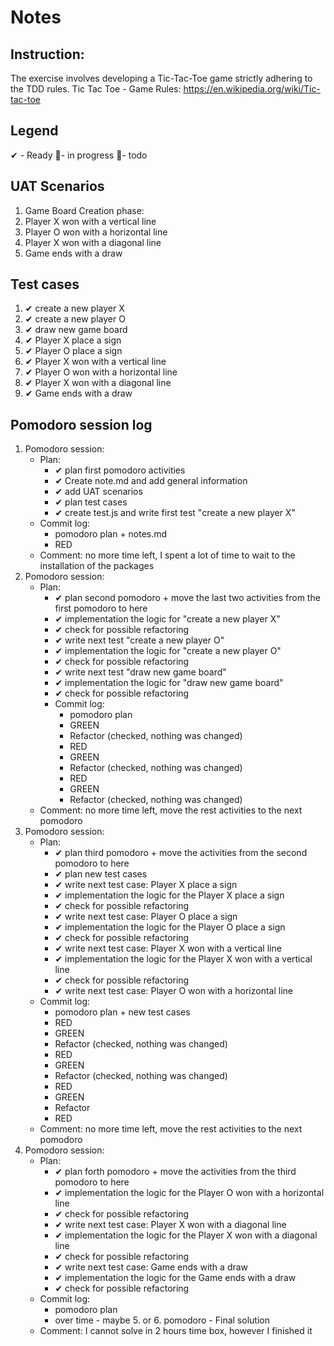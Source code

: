 # Notes

## Instruction:
The exercise involves developing a Tic-Tac-Toe game strictly adhering to the TDD rules.
Tic Tac Toe - Game Rules:
https://en.wikipedia.org/wiki/Tic-tac-toe

## Legend
 ✔ - Ready
 🚧- in progress
 📃- todo
 
## UAT Scenarios 
1. Game Board Creation phase:
1. Player X won with a vertical line
1. Player O won with a horizontal line
1. Player X won with a diagonal line
1. Game ends with a draw

## Test cases
1. ✔ create a new player X
1. ✔ create a new player O
1. ✔ draw new game board
1. ✔ Player X place a sign
1. ✔ Player O place a sign
1. ✔ Player X won with a vertical line
1. ✔ Player O won with a horizontal line
1. ✔ Player X won with a diagonal line
1. ✔ Game ends with a draw


## Pomodoro session log
1. Pomodoro session:
    * Plan:  
        * ✔ plan first pomodoro activities
        * ✔ Create note.md and add general information 
        * ✔ add UAT scenarios
        * ✔ plan test cases 
        * ✔ create test.js and write first test "create a new player X"
    * Commit log:
        * pomodoro plan + notes.md
        * RED
    * Comment: no more time left, I spent a lot of time to wait to the installation of the packages
1. Pomodoro session:
    * Plan:  
        * ✔ plan second pomodoro + move the last two activities from the first pomodoro to here
        * ✔ implementation the logic for "create a new player X"
        * ✔ check for possible refactoring
        * ✔ write next test "create a new player O"
        * ✔ implementation the logic for "create a new player O"
        * ✔ check for possible refactoring
        * ✔ write next test "draw new game board"
        * ✔ implementation the logic for "draw new game board"
        * ✔ check for possible refactoring
      * Commit log:
        * pomodoro plan
        * GREEN
        * Refactor (checked, nothing was changed)
        * RED
        * GREEN
        * Refactor (checked, nothing was changed)
        * RED
        * GREEN
        * Refactor (checked, nothing was changed)
    * Comment: no more time left, move the rest activities to the next pomodoro
1. Pomodoro session:
    * Plan:  
        * ✔ plan third pomodoro + move the activities from the second pomodoro to here
        * ✔ plan new test cases
        * ✔ write next test case: Player X place a sign
        * ✔ implementation the logic for the Player X place a sign
        * ✔ check for possible refactoring
        * ✔ write next test case: Player O place a sign
        * ✔ implementation the logic for the Player O place a sign
        * ✔ check for possible refactoring
        * ✔ write next test case: Player X won with a vertical line
        * ✔ implementation the logic for the Player X won with a vertical line
        * ✔ check for possible refactoring
        * ✔ write next test case: Player O won with a horizontal line
    * Commit log:
        * pomodoro plan + new test cases
        * RED
        * GREEN
        * Refactor (checked, nothing was changed)
        * RED
        * GREEN
        * Refactor (checked, nothing was changed)
        * RED
        * GREEN
        * Refactor 
        * RED
    * Comment: no more time left, move the rest activities to the next pomodoro
1. Pomodoro session:
    * Plan:  
        * ✔ plan forth pomodoro + move the activities from the third pomodoro to here
        * ✔ implementation the logic for the Player O won with a horizontal line
        * ✔ check for possible refactoring
        * ✔ write next test case: Player X won with a diagonal line
        * ✔ implementation the logic for the Player X won with a diagonal line
        * ✔ check for possible refactoring
        * ✔ write next test case: Game ends with a draw 
        * ✔ implementation the logic for the Game ends with a draw 
        * ✔ check for possible refactoring
    * Commit log:
        * pomodoro plan 
        * over time - maybe 5. or 6. pomodoro - Final solution
    * Comment: I cannot solve in 2 hours time box, however I finished it    